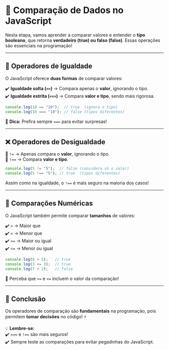 # 🔄 Comparação de Dados no JavaScript  

Nesta etapa, vamos aprender a comparar valores e entender o **tipo booleano**, que retorna **verdadeiro (true) ou falso (false)**. Essas operações são essenciais na programação!  

---

## 🧐 Operadores de Igualdade  

O JavaScript oferece **duas formas** de comparar valores:  

✔️ **Igualdade solta (`==`)** → Compara apenas o **valor**, ignorando o tipo.  
✔️ **Igualdade estrita (`===`)** → Compara **valor e tipo**, sendo mais rigorosa.  

```js
console.log(10 == "10");  // true  (ignora o tipo)
console.log(10 === "10"); // false (tipos diferentes)
```

📌 **Dica:** Prefira sempre `===` para evitar surpresas!  

---

## ❌ Operadores de Desigualdade  

🚫 `!=` → Apenas compara o **valor**, ignorando o tipo.  
🚫 `!==` → Compara **valor e tipo**.  

```js
console.log(5 != "5");  // false (considera só o valor)
console.log(5 !== "5"); // true  (tipos diferentes)
```

Assim como na igualdade, o `!==` é mais seguro na maioria dos casos!  

---

## 🔼 Comparações Numéricas  

O JavaScript também permite comparar **tamanhos** de valores:  

✔️ `>`  → Maior que  
✔️ `<`  → Menor que  
✔️ `>=` → Maior ou igual  
✔️ `<=` → Menor ou igual  

```js
console.log(8 > 5);   // true  
console.log(3 <= 3);  // true  
console.log(7 < 2);   // false  
```

📌 Perceba que `>=` e `<=` incluem o valor da comparação!  

---

## 🎯 Conclusão  

Os operadores de comparação são **fundamentais** na programação, pois permitem **tomar decisões** no código! ⚡  

💡 **Lembre-se:**  
✔️ `===` e `!==` são mais seguros!  
✔️ Sempre teste as comparações para evitar pegadinhas do JavaScript.  
